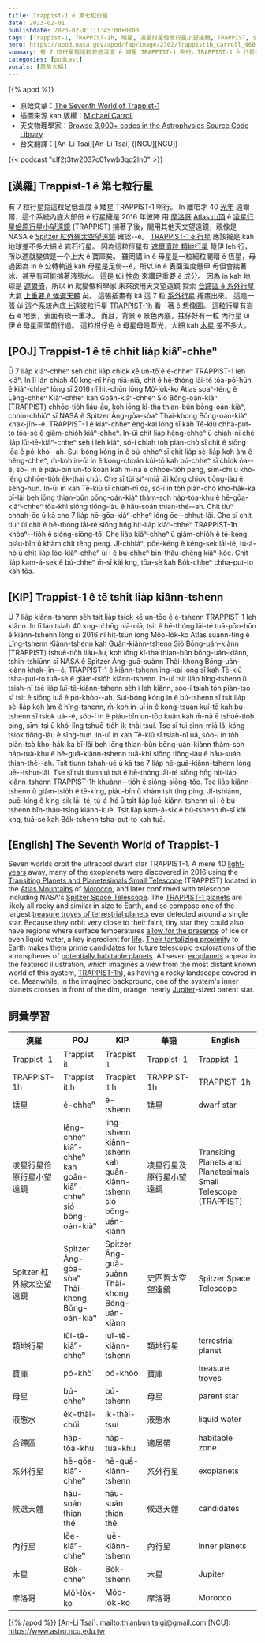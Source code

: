 ```yaml
---
title: Trappist-1 ê 第七粒行星
date: 2023-02-01
publishdate: 2023-02-01T11:45:00+0800
tags: [Trappist-1, TRAPPIST-1h, 矮星, 凌星行星佮原行星小望遠鏡, TRAPPIST, Spitzer 紅外線太空望遠鏡, 類地行星, 寶庫, 母星, 液態水, 合蹛區, 系外行星, 候選天體, 內行星, 木星, 摩洛哥]
hero: https://apod.nasa.gov/apod/fap/image/2302/Trappist1h_Carroll_960.jpg
summary: 有 7 粒行星踅這粒足低溫度 ê 矮星 TRAPPIST-1 咧行。TRAPPIST-1 ê 行星應該攏是 kah 地球差不多大細 ê 岩石行星。
categories: [podcast]
vocals: [草莓大福]
---
```


{{% apod %}}

- 原始文章：[The Seventh World of Trappist-1](https://apod.nasa.gov/apod/ap230201.html)
- 插圖來源 kah 版權：[Michael Carroll](http://carrollspaceart.com/about/)
- 天文物理學家：[Browse 3,000+ codes in the Astrophysics Source Code Library](http://ascl.net/)
- 台文翻譯：[An-Li Tsai][An-Li Tsai] ([NCU][NCU])

{{< podcast "clf2t3tw2037c01vwb3qd2ln0" >}}

## [漢羅] Trappist-1 ê 第七粒行星
有 7 粒行星踅這粒足低溫度 ê 矮星 TRAPPIST-1 咧行。
In 離咱才 40 [光年][light-years] 遠爾爾，這个系統內底大部份 ê 行星攏是 2016 年彼陣 用 [摩洛哥][Morocco] [Atlas 山頂][Atlas Mountains] ê [凌星行星佮原行星小望遠鏡][Transiting Planets and Planetesimals Small Telescope] (TRAPPIST) 揣著了後，閣用其他天文望遠鏡，親像是 NASA ê [Spitzer 紅外線太空望遠鏡][Spitzer Space Telescope] 確認--ê。
[TRAPPIST-1 ê 行星][TRAPPIST-1 planets] 應該攏是 kah 地球差不多大細 ê 岩石行星。
因為這粒恆星有 [遮爾濟粒 類地行星][treasure troves of terrestrial planets] 踅伊 leh 行，所以遮就變做是一个上大 ê 寶庫矣。
雖罔講 in ê 母星是一粒細粒閣暗 ê 恆星，毋過因為 in ê 公轉軌道 kah 母星是足倚--ê，所以 in ê 表面溫度懸甲 毋但會揣著冰、甚至有可能揣著液態水。
這是 tùi [性命][life] 來講足重要 ê 成分。
因為 in kah 地球是 [遮爾倚][Their tantalizing proximity]，所以 in 就變做科學家 未來欲用天文望遠鏡 探索 [合蹛區 ê 系外行星][potentially habitable planets] 大氣 [上重要 ê 候選天體][prime candidates] 矣。
這張插畫有 kā 這 7 粒 [系外行星][exoplanets] 攏畫出來。
這是一張 ùi 這个系統內底上遠彼粒行星 [TRAPPIST-1h][TRAPPIST-1h] 看--著 ê 想像圖。
這粒行星有岩石 ê 地景，表面有崁一重冰。
而且，背景 ê 景色內底，拄仔好有一粒 內行星 ùi 伊 ê 母星面頭前行過。
這粒柑仔色 ê 母星毋是蓋光，大細 kah [木星][Jupiter] 差不多大。


## [POJ] Trappist-1 ê tē chhit lia̍p kiâⁿ-chheⁿ
Ū 7 lia̍p kiâⁿ-chheⁿ se̍h chit lia̍p chiok kē un-tō͘ ê é-chheⁿ TRAPPIST-1 leh kiâⁿ.
In lī lán chiah 40 kng-nî hn̄g niā-niā, chit ê hē-thóng lāi-té tōa-pō͘-hūn ê kiâⁿ-chheⁿ lóng sī 2016 nî hit-chūn iōng Mô͘-lo̍k-ko Atlas soaⁿ-téng ê Lêng-chheⁿ Kiâⁿ-chheⁿ kah Goân-kiâⁿ-chheⁿ Sió Bōng-oán-kiàⁿ (TRAPPIST) chhōe-tio̍h liáu-āu, koh iōng kî-tha thian-bûn bōng-oán-kiàⁿ, chhin-chhiūⁿ sī NASA ê Spitzer Âng-gōa-sòaⁿ Thài-khong Bōng-oán-kiàⁿ khak-jīn--ê.
TRAPPIST-1 ê kiâⁿ-chheⁿ èng-kai lóng sī kah Tē-kiû chha-put-to tōa-sè ê giâm-chio̍h kiâⁿ-chheⁿ.
In-ūi chit lia̍p hêng-chheⁿ ū chiah-nī chē lia̍p lūi-tē-kiâⁿ-chheⁿ se̍h i leh kiâⁿ, só͘-í chiah to̍h piàn-chò sī chit ê siōng lōa ê pó-khò͘--ah.
Sui-bóng kóng in ê bú-chheⁿ sī chit lia̍p sè-lia̍p koh àm ê hêng-chheⁿ, m̄-koh in-ūi in ê kong-choán kúi-tō kah bú-chheⁿ sī chiok óa--ê, só͘-í in ê piáu-bīn un-tō͘ koân kah m̄-nā ē chhōe-tio̍h peng, sīm-chì ū khó-lêng chhōe-tio̍h e̍k-thài chúi.
Che sī tùi sìⁿ-miā lâi kóng chiok tiōng-iàu ê sêng-hun.
In-ūi in kah Tē-kiû sī chiah-nī óa, só͘-í in to̍h piàn-chò kho-ha̍k-ka bī-lâi beh iōng thian-bûn bōng-oán-kiàⁿ thàm-soh ha̍p-tòa-khu ê hē-gōa-kiâⁿ-chheⁿ tōa-khì siōng tiōng-iàu ê hāu-soán thian-thé--ah.
Chit tiuⁿ chhah-ōe ū kā che 7 lia̍p hē-gōa-kiâⁿ-chheⁿ lóng ōe--chhut-lâi.
Che sī chi̍t tiuⁿ ùi chit ê hē-thóng lāi-té siōng hn̄g hit-lia̍p kiâⁿ-chheⁿ TRAPPIST-1h khòaⁿ--tio̍h ê sióng-siōng-tô͘.
Che lia̍p kiâⁿ-chheⁿ ū giâm-chio̍h ê tē-kéng, piáu-bīn ū khàm chi̍t têng peng.
Jî-chhiáⁿ, pōe-kéng ê kéng-sek lāi-té, tú-á-hó ū chi̍t lia̍p lōe-kiâⁿ-chheⁿ ùi i ê bú-chheⁿ bīn-thâu-chêng kiâⁿ-kòe.
Chit lia̍p kam-á-sek ê bú-chheⁿ m̄-sī kài kng, tōa-sè kah Bo̍k-chheⁿ chha-put-to kah tōa.

## [KIP] Trappist-1 ê tē tshit lia̍p kiânn-tshenn
Ū 7 lia̍p kiânn-tshenn se̍h tsit lia̍p tsiok kē un-tōo ê é-tshenn TRAPPIST-1 leh kiânn.
In lī lán tsiah 40 kng-nî hn̄g niā-niā, tsit ê hē-thóng lāi-té tuā-pōo-hūn ê kiânn-tshenn lóng sī 2016 nî hit-tsūn iōng Môo-lo̍k-ko Atlas suann-tíng ê Lîng-tshenn Kiânn-tshenn kah Guân-kiânn-tshenn Sió Bōng-uán-kiànn (TRAPPIST) tshuē-tio̍h liáu-āu, koh iōng kî-tha thian-bûn bōng-uán-kiànn, tshin-tshiūnn sī NASA ê Spitzer Âng-guā-suànn Thài-khong Bōng-uán-kiànn khak-jīn--ê.
TRAPPIST-1 ê kiânn-tshenn ìng-kai lóng sī kah Tē-kiû tsha-put-to tuā-sè ê giâm-tsio̍h kiânn-tshenn.
In-uī tsit lia̍p hîng-tshenn ū tsiah-nī tsē lia̍p luī-tē-kiânn-tshenn se̍h i leh kiânn, sóo-í tsiah to̍h piàn-tsò sī tsit ê siōng luā ê pó-khòo--ah.
Sui-bóng kóng in ê bú-tshenn sī tsit lia̍p sè-lia̍p koh àm ê hîng-tshenn, m̄-koh in-uī in ê kong-tsuán kuí-tō kah bú-tshenn sī tsiok uá--ê, sóo-í in ê piáu-bīn un-tōo kuân kah m̄-nā ē tshuē-tio̍h ping, sīm-tsì ū khó-lîng tshuē-tio̍h i̍k-thài tsuí.
Tse sī tuì sìnn-miā lâi kóng tsiok tiōng-iàu ê sîng-hun.
In-uī in kah Tē-kiû sī tsiah-nī uá, sóo-í in to̍h piàn-tsò kho-ha̍k-ka bī-lâi beh iōng thian-bûn bōng-uán-kiànn thàm-soh ha̍p-tuà-khu ê hē-guā-kiânn-tshenn tuā-khì siōng tiōng-iàu ê hāu-suán thian-thé--ah.
Tsit tiunn tshah-uē ū kā tse 7 lia̍p hē-guā-kiânn-tshenn lóng uē--tshut-lâi.
Tse sī tsi̍t tiunn uì tsit ê hē-thóng lāi-té siōng hn̄g hit-lia̍p kiânn-tshenn TRAPPIST-1h khuànn--tio̍h ê sióng-siōng-tôo.
Tse lia̍p kiânn-tshenn ū giâm-tsio̍h ê tē-kíng, piáu-bīn ū khàm tsi̍t tîng ping.
Jî-tshiánn, puē-kíng ê kíng-sik lāi-té, tú-á-hó ū tsi̍t lia̍p luē-kiânn-tshenn uì i ê bú-tshenn bīn-thâu-tsîng kiânn-kuè.
Tsit lia̍p kam-á-sik ê bú-tshenn m̄-sī kài kng, tuā-sè kah Bo̍k-tshenn tsha-put-to kah tuā.

## [English] The Seventh World of Trappist-1
Seven worlds orbit the ultracool dwarf star TRAPPIST-1.
A mere 40 [light-years][light-years] away, many of the exoplanets were discovered in 2016 using the [Transiting Planets and Planetesimals Small Telescope][Transiting Planets and Planetesimals Small Telescope] (TRAPPIST) located in the [Atlas Mountains][Atlas Mountains] of [Morocco][Morocco], and later confirmed with telescope including NASA's [Spitzer Space Telescope][Spitzer Space Telescope].
The [TRAPPIST-1 planets][TRAPPIST-1 planets] are likely all rocky and similar in size to Earth, and so compose one of the largest [treasure troves of terrestrial planets][treasure troves of terrestrial planets] ever detected around a single star.
Because they orbit very close to their faint, tiny star they could also have regions where surface temperatures [allow for the presence][allow for the presence] of ice or even liquid water, a key ingredient for [life][life].
[Their tantalizing proximity][Their tantalizing proximity] to Earth makes them [prime candidates][prime candidates] for future telescopic explorations of the atmospheres of [potentially habitable planets][potentially habitable planets].
All seven [exoplanets][exoplanets] appear in the featured illustration, which imagines a view from the most distant known world of this system, [TRAPPIST-1h][TRAPPIST-1h]), as having a rocky landscape covered in ice.
Meanwhile, in the imagined background, one of the system's inner planets crosses in front of the dim, orange, nearly [Jupiter][Jupiter]\-sized parent star.


## 詞彙學習

|漢羅|POJ|KIP|華語|English|
|-|-|-|-|-|
|Trappist-1|Trappist it|Trappist it|Trappist-1|Trappist-1|
|TRAPPIST-1h|Trappist it h|Trappist it h|TRAPPIST-1h|TRAPPIST-1h|
|矮星|é-chheⁿ|é-tshenn|矮星|dwarf star|
|凌星行星佮原行星小望遠鏡|lêng-chheⁿ kiâⁿ-chheⁿ kah goân-kiâⁿ-chheⁿ sió bōng-oán-kiàⁿ|lîng-tshenn kiânn-tshenn kah guân-kiânn-tshenn sió bōng-uán-kiànn|凌星行星及原行星小望遠鏡|Transiting Planets and Planetesimals Small Telescope (TRAPPIST)|
|Spitzer 紅外線太空望遠鏡|Spitzer Âng-gōa-sòaⁿ Thài-khong Bōng-oán-kiàⁿ|Spitzer Âng-guā-suànn Thài-khong Bōng-uán-kiànn|史匹哲太空望遠鏡|Spitzer Space Telescope|
|類地行星|lūi-tē-kiâⁿ-chheⁿ|luī-tē-kiânn-tshenn|類地行星|terrestrial planet|
|寶庫|pó-khò͘|pó-khòo|寶庫|treasure troves|
|母星|bú-chheⁿ|bú-tshenn|母星|parent star|
|液態水|e̍k-thài-chúi|i̍k-thài-tsuí|液態水|liquid water|
|合蹛區|ha̍p-tòa-khu|ha̍p-tuà-khu|適居帶|habitable zone|
|系外行星|hē-gōa-kiâⁿ-chheⁿ|hē-guā-kiânn-tshenn|系外行星|exoplanets|
|候選天體|hāu-soán thian-thé|hāu-suán thian-thé|候選天體|candidates|
|內行星|lōe-kiâⁿ-chheⁿ|luē-kiânn-tshenn|內行星|inner planets|
|木星|Bo̍k-chheⁿ|Bo̍k-tshenn|木星|Jupiter|
|摩洛哥|Mô͘-lo̍k-ko|Môo-lo̍k-ko|摩洛哥|Morocco|

{{% /apod %}}
[An-Li Tsai]: mailto:thianbun.taigi@gmail.com
[NCU]: https://www.astro.ncu.edu.tw

[copyright]: https://apod.nasa.gov/apod/fap/lib/about_apod.html#srapply
[License]: https://creativecommons.org/licenses/by/2.0/

[light-years]:https://spaceplace.nasa.gov/light-year/en/
[Transiting Planets and Planetesimals Small Telescope]:https://en.wikipedia.org/wiki/TRAPPIST
[Atlas Mountains]:https://youtu.be/iwBzYS9Md_8
[Morocco]:https://en.wikipedia.org/wiki/Morocco
[Spitzer Space Telescope]:https://www.spitzer.caltech.edu/mission/mission-overview
[TRAPPIST-1 planets]:http://photojournal.jpl.nasa.gov/catalog/PIA21425
[treasure troves of terrestrial planets]:https://exoplanets.nasa.gov/trappist1/
[allow for the presence]:https://ui.adsabs.harvard.edu/abs/2017MNRAS.464.3728B/abstract
[life]:https://apod.nasa.gov/diamond_jubilee/debate100th.html
[Their tantalizing proximity]:https://exoplanets.nasa.gov/resources/2159/
[prime candidates]:https://media.istockphoto.com/id/494955611/photo/egyptian-mau-cat-amazed.jpg?s=612x612&w=0&k=20&c=QNTnUcJZ7GKqQ776s472F7caTa8M89BBaZxicpMU450=
[potentially habitable planets]:https://exoplanets.nasa.gov/search-for-life/habitable-zone/
[exoplanets]:https://apod.nasa.gov/apod/ap220814.html
[TRAPPIST-1h]:https://en.wikipedia.org/wiki/TRAPPIST-1h
[Jupiter]:https://apod.nasa.gov/apod/ap190205.html
